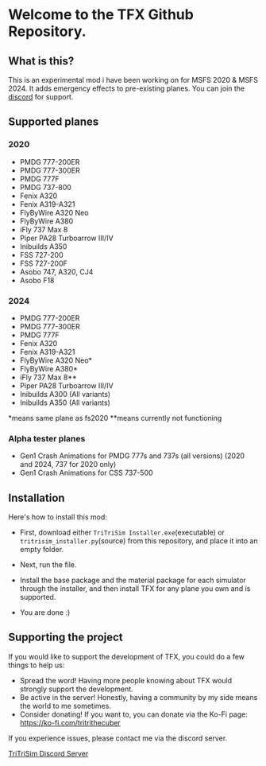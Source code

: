
# Welcome to the TFX Github Repository.

## What is this?
This is an experimental mod i have been working on for MSFS 2020 & MSFS 2024.
It adds emergency effects to pre-existing planes. You can join the [discord](https://discord.gg/g4bJ3nBmck) for support.

## Supported planes

### 2020

- PMDG 777-200ER
- PMDG 777-300ER
- PMDG 777F
- PMDG 737-800
- Fenix A320
- Fenix A319-A321
- FlyByWire A320 Neo
- FlyByWire A380
- iFly 737 Max 8
- Piper PA28 Turboarrow III/IV
- Inibuilds A350
- FSS 727-200
- FSS 727-200F
- Asobo 747, A320, CJ4
- Asobo F18

### 2024

- PMDG 777-200ER
- PMDG 777-300ER
- PMDG 777F
- Fenix A320
- Fenix A319-A321
- FlyByWire A320 Neo*
- FlyByWire A380*
- iFly 737 Max 8**
- Piper PA28 Turboarrow III/IV
- Inibuilds A300 (All variants)
- Inibuilds A350 (All variants)


*means same plane as fs2020
**means currently not functioning

### Alpha tester planes

- Gen1 Crash Animations for PMDG 777s and 737s (all versions) (2020 and 2024, 737 for 2020 only)
- Gen1 Crash Animations for CSS 737-500

## Installation

Here's how to install this mod:

- First, download either `TriTriSim Installer.exe`(executable) or `tritrisim_installer.py`(source) from this repository, and place it into an empty folder.

- Next, run the file.

- Install the base package and the material package for each simulator through the installer, and then install TFX for any plane you own and is supported.

- You are done :)

## Supporting the project
If you would like to support the development of TFX, you could do a few things to help us:
- Spread the word! Having more people knowing about TFX would strongly support the development.
- Be active in the server! Honestly, having a community by my side means the world to me sometimes.
- Consider donating! If you want to, you can donate via the Ko-Fi page: https://ko-fi.com/tritrithecuber

If you experience issues, please contact me via the discord server.

[TriTriSim Discord Server](https://discord.gg/g4bJ3nBmck)

